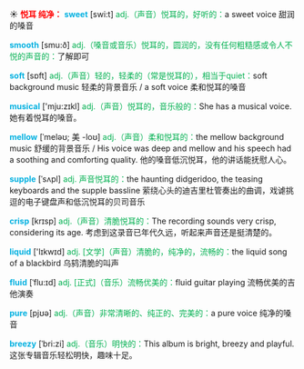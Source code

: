 ☀ <font color="red">**悦耳 纯净：**</font>
<font color="sky blue">**sweet**</font> [swi:t] 
<font color="#00b050">adj.（声音）悦耳的，好听的：</font>a sweet voice 甜润的嗓音

<font color="sky blue">**smooth**</font> [smu:ð] 
<font color="#00b050">adj.（嗓音或音乐）悦耳的，圆润的，没有任何粗糙感或令人不悦的声音的：</font>了解即可

<font color="sky blue">**soft**</font> [sɒft] 
<font color="#00b050">adj.（声音）轻的，轻柔的（常是悦耳的），相当于quiet：</font>soft background music 轻柔的背景音乐 / a soft voice 柔和悦耳的嗓音

<font color="sky blue">**musical**</font> ['mju:zɪkl] 
<font color="#00b050">adj.（声音）悦耳的，音乐般的：</font>She has a musical voice. 她有着悦耳的嗓音。
             
<font color="sky blue">**mellow**</font> [ˈmeləʊ; 美 -loʊ]
<font color="#00b050">adj.（声音）柔和悦耳的：</font>the mellow background music 舒缓的背景音乐 / His voice was deep and mellow and his speech had a soothing and comforting quality. 他的嗓音低沉悦耳，他的讲话能抚慰人心。         

<font color="sky blue">**supple**</font> [ˈsʌpl]
<font color="#00b050">adj. 声音悦耳的：</font>the haunting didgeridoo, the teasing keyboards and the supple bassline 萦绕心头的迪吉里杜管奏出的曲调，戏谑挑逗的电子键盘声和低沉悦耳的贝司音乐

<font color="sky blue">**crisp**</font> [krɪsp]
<font color="#00b050">adj.（声音）清脆悦耳的：</font>The recording sounds very crisp, considering its age. 考虑到这录音已年代久远，听起来声音还是挺清楚的。

<font color="sky blue">**liquid**</font> ['lɪkwɪd] 
<font color="#00b050">adj. [文学]（声音）清脆的，纯净的，流畅的：</font>the liquid song of a blackbird 乌鸫清脆的叫声
           
<font color="sky blue">**fluid**</font> [ˈflu:ɪd]
<font color="#00b050">adj. [正式]（音乐）流畅优美的：</font>fluid guitar playing 流畅优美的吉他演奏

<font color="sky blue">**pure**</font> [pjʊə] 
<font color="#00b050">adj.（声音）非常清晰的、纯正的、完美的：</font>a pure voice 纯净的嗓音
           
<font color="sky blue">**breezy**</font> [ˈbri:zi]
<font color="#00b050">adj.（音乐）明快的：</font>This album is bright, breezy and playful. 这张专辑音乐轻松明快，趣味十足。



